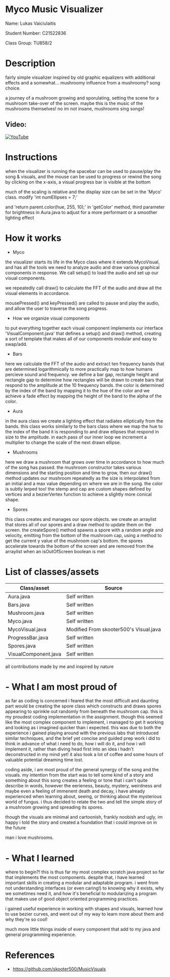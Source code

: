 # Myco Music Visualizer

Name: Lukas Vaiciulaitis

Student Number: C21522836

Class Group: TU858/2

# Description

fairly simple visualizer inspired by old graphic equalizers with additional effects
and a somewhat... mushroomy influence from a mushroomy? song choice.

a journey of a mushroom growing and sporulating, setting the scene for a mushroom take-over of the screen.
maybe this is the music of the mushrooms themselves! no im not insane, mushrooms sing songs!


## Video:

[![YouTube](https://i3.ytimg.com/vi/sRPUsP6Trbk/maxresdefault.jpg)](https://youtu.be/sRPUsP6Trbk)

# Instructions

when the visualizer is running the spacebar can be used to pause/play the song & visuals, and the mouse can be used to progress or rewind the song by clicking on
the x-axis, a visual progress bar is visible at the bottom

much of the scaling is relative and the display size can be set in the 'Myco' class.
modify 'int numEllipses = 7;' 

and 'return parent.color(hue, 255, 10);' in 'getColor' method, third parameter for brightness
in Aura.java to adjust for a more performant or a smoother lighting effect

# How it works

- Myco

the visualizer starts its life in the Myco class where it extends MycoVisual, and has all the tools we need to analyze audio
and draw various graphical components in response. We call setup() to load the audio and set up our visual components.

we repeatedly call draw() to calculate the FFT of the audio and draw all the visual elements in accordance.

mousePressed() and keyPressed() are called to pause and play the audio, and allow the user to traverse the song progress.

- How we organize visual components

to put everything together each visual component implements our interface 'VisualComponent.java' that defines a setup() and draw() method,
creating a sort of template that makes all of our components modular and easy to swap/add.

- Bars

here we calculate the FFT of the audio and extract ten frequency bands that are determined logarithmically to more practically map to how humans percieve sound and frequency.
we define a bar gap, rectangle height and rectangle gap to determine how rectangles will be drawn to create bars that respond to the amplitude at the 10 frequency bands. the color is determined by the index of the band by mapping it to the hue of the color and we achieve a fade effect by mapping the height of the band to the alpha of the color.

- Aura

in the aura class we create a lighting effect that radiates elliptically from the bands. this class works similarly to the bars class where we map the hue to the index of the band it is responding to and draw ellipses that respond in size to the amplitude. in each pass of our inner loop we increment a multiplier to change the scale of the next drawn ellipse.

- Mushrooms

here we draw a mushroom that grows over time in accordance to how much of the song has passed. the mushroom constructor takes various dimensions and the starting position and time to
grow, then our draw() method updates our mushroom repeatedly as the size is interpolated from an initial and a max value depending on where we are in the song.
the color is subtly lerped too!
the stemp and cap are custom shapes defined by vertices and a bezierVertex function to achieve a slightly more conical shape.

- Spores

this class creates and manages our spore objects.
we create an arraylist that stores all of our spores and a draw method to update them on the screen.
the createSpore() method spawns a spore with a random angle and velocity, emitting from the bottom of the mushroom cap, using a method to get the current y value of the mushroom cap's bottom.
the spores accelerate towards the bottom of the screen and are removed from the arraylist when an isOutOfScreen boolean is met








# List of classes/assets

| Class/asset | Source |
|-----------|-----------|
| Aura.java | Self written |
| Bars.java | Self written |
| Mushroom.java | Self written |
| Myco.java | Self written |
| MycoVisual.java | Modified From skooter500's Visual.java |
| ProgressBar.java| Self written |
| Spores.java | Self written |
| VisualComponent.java | Self written |

 all contributions made by me and inspired by nature

# - What I am most proud of

as far as coding is concerned i feared that the most difficult and daunting part would be creating the spore class
which constructs and draws spores appearing to sprinkle out randomly from beneath the mushroom cap. this is my proudest coding 
implementation in the assignment.
though this seemed like the most complex component to implement, i managed to get it working and looking as i imagined quicker than i expected.
this was due to both the experience i gained playing around with the previous labs that introduced similar techniques, 
and the brief yet concise and guided prep work i did to think in advance of what i need to do, how i will do it, and how 
i will implement it, rather than diving head first into an idea i hadn't deconstructed in my mind yet! it also took a lot of coffee and 
some hours of valuable potential dreaming time lost.

coding aside, i am most proud of the general synergy of the song and the visuals. my intention from the start was to tell some kind of a story
and something about this song creates a feeling or tone that i can't quite describe in words, however the eerieness, beauty, mystery, weirdness and maybe
even a feeling of immenent death and decay, i have already experienced when learning about, seeing, or thinking about the mysterious world of fungus. 
i thus decided to relate the two and tell the simple story of a mushroom growing and spreading its spores.

though the visuals are minimal and cartoonish, frankly noobish and ugly, im happy i told the story and created a foundation that i could improve on in the future

man i love mushrooms.

# - What I learned

where to begin?!
this is thus far my most complex scratch java project so far that implements the most components. despite that, i have learned important skills in creating 
a modular and adaptable program. i went from not understanding interfaces (or even caring!) to knowing why it exists, why we sometimes need it, and how it's beneficial
to modularizing a program that makes use of good object oriented programming practices.

i gained useful experience in working with shapes and visuals, learned how to use bezier curves, and went out of my way to learn more about them and why they're so cool!

much more little things inside of every component that add to my java and general programming experience.



# References
* https://github.com/skooter500/MusicVisuals


